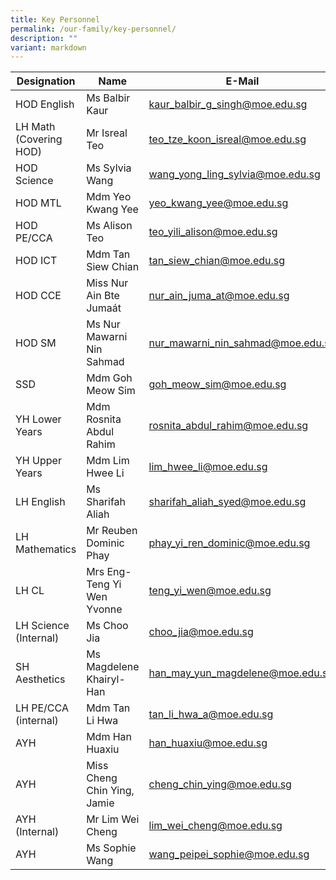 ```yaml
---
title: Key Personnel
permalink: /our-family/key-personnel/
description: ""
variant: markdown
---
```

|Designation | Name | E-Mail |
| -------- | -------- | -------- |
| HOD English     | Ms Balbir Kaur     | kaur_balbir_g_singh@moe.edu.sg
| LH Math (Covering HOD) | Mr Isreal Teo | teo_tze_koon_isreal@moe.edu.sg
| HOD Science | Ms Sylvia Wang | wang_yong_ling_sylvia@moe.edu.sg
| HOD MTL | Mdm Yeo Kwang Yee | yeo_kwang_yee@moe.edu.sg
 HOD PE/CCA | Ms Alison Teo | teo_yili_alison@moe.edu.sg
 HOD ICT | Mdm Tan Siew Chian | tan_siew_chian@moe.edu.sg
 HOD CCE | Miss Nur Ain Bte Jumaát | nur_ain_juma_at@moe.edu.sg
 HOD SM | Ms Nur Mawarni Nin Sahmad | nur_mawarni_nin_sahmad@moe.edu.sg
SSD | Mdm Goh Meow Sim | goh_meow_sim@moe.edu.sg 
YH Lower Years | Mdm Rosnita Abdul Rahim | rosnita_abdul_rahim@moe.edu.sg
YH Upper Years | Mdm Lim Hwee Li | lim_hwee_li@moe.edu.sg
LH English | Ms Sharifah Aliah | sharifah_aliah_syed@moe.edu.sg 
 LH Mathematics | Mr Reuben Dominic Phay | phay_yi_ren_dominic@moe.edu.sg
 LH CL | Mrs Eng-Teng Yi Wen Yvonne | teng_yi_wen@moe.edu.sg
 LH Science (Internal) | Ms Choo Jia | choo_jia@moe.edu.sg
 SH Aesthetics | Ms Magdelene Khairyl-Han | han_may_yun_magdelene@moe.edu.sg
 LH PE/CCA (internal) | Mdm Tan Li Hwa | tan_li_hwa_a@moe.edu.sg
 AYH | Mdm Han Huaxiu | han_huaxiu@moe.edu.sg
 AYH | Miss Cheng Chin Ying, Jamie | cheng_chin_ying@moe.edu.sg
 AYH (Internal) | Mr Lim Wei Cheng | lim_wei_cheng@moe.edu.sg
 AYH | Ms Sophie Wang | wang_peipei_sophie@moe.edu.sg